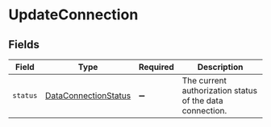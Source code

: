 # UpdateConnection


## Fields

| Field                                                               | Type                                                                | Required                                                            | Description                                                         |
| ------------------------------------------------------------------- | ------------------------------------------------------------------- | ------------------------------------------------------------------- | ------------------------------------------------------------------- |
| `status`                                                            | [DataConnectionStatus](../../models/shared/DataConnectionStatus.md) | :heavy_minus_sign:                                                  | The current authorization status of the data connection.            |